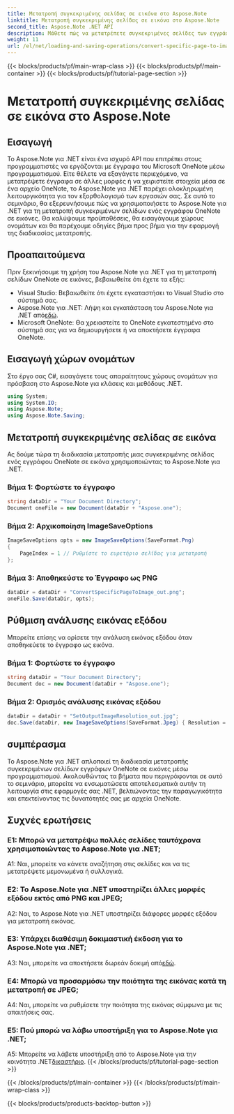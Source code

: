 ```yaml
---
title: Μετατροπή συγκεκριμένης σελίδας σε εικόνα στο Aspose.Note
linktitle: Μετατροπή συγκεκριμένης σελίδας σε εικόνα στο Aspose.Note
second_title: Aspose.Note .NET API
description: Μάθετε πώς να μετατρέπετε συγκεκριμένες σελίδες των εγγράφων του Microsoft OneNote σε εικόνες μέσω προγραμματισμού χρησιμοποιώντας το Aspose.Note για .NET.
weight: 11
url: /el/net/loading-and-saving-operations/convert-specific-page-to-image/
---
```


{{< blocks/products/pf/main-wrap-class >}}
{{< blocks/products/pf/main-container >}}
{{< blocks/products/pf/tutorial-page-section >}}

# Μετατροπή συγκεκριμένης σελίδας σε εικόνα στο Aspose.Note

## Εισαγωγή

Το Aspose.Note για .NET είναι ένα ισχυρό API που επιτρέπει στους προγραμματιστές να εργάζονται με έγγραφα του Microsoft OneNote μέσω προγραμματισμού. Είτε θέλετε να εξαγάγετε περιεχόμενο, να μετατρέψετε έγγραφα σε άλλες μορφές ή να χειριστείτε στοιχεία μέσα σε ένα αρχείο OneNote, το Aspose.Note για .NET παρέχει ολοκληρωμένη λειτουργικότητα για τον εξορθολογισμό των εργασιών σας. Σε αυτό το σεμινάριο, θα εξερευνήσουμε πώς να χρησιμοποιήσετε το Aspose.Note για .NET για τη μετατροπή συγκεκριμένων σελίδων ενός εγγράφου OneNote σε εικόνες. Θα καλύψουμε προϋποθέσεις, θα εισαγάγουμε χώρους ονομάτων και θα παρέχουμε οδηγίες βήμα προς βήμα για την εφαρμογή της διαδικασίας μετατροπής.

## Προαπαιτούμενα

Πριν ξεκινήσουμε τη χρήση του Aspose.Note για .NET για τη μετατροπή σελίδων OneNote σε εικόνες, βεβαιωθείτε ότι έχετε τα εξής:

- Visual Studio: Βεβαιωθείτε ότι έχετε εγκαταστήσει το Visual Studio στο σύστημά σας.
-  Aspose.Note για .NET: Λήψη και εγκατάσταση του Aspose.Note για .NET από[εδώ](https://releases.aspose.com/note/net/).
- Microsoft OneNote: Θα χρειαστείτε το OneNote εγκατεστημένο στο σύστημά σας για να δημιουργήσετε ή να αποκτήσετε έγγραφα OneNote.

## Εισαγωγή χώρων ονομάτων

Στο έργο σας C#, εισαγάγετε τους απαραίτητους χώρους ονομάτων για πρόσβαση στο Aspose.Note για κλάσεις και μεθόδους .NET.

```csharp
using System;
using System.IO;
using Aspose.Note;
using Aspose.Note.Saving;
```

## Μετατροπή συγκεκριμένης σελίδας σε εικόνα

Ας δούμε τώρα τη διαδικασία μετατροπής μιας συγκεκριμένης σελίδας ενός εγγράφου OneNote σε εικόνα χρησιμοποιώντας το Aspose.Note για .NET.

### Βήμα 1: Φορτώστε το έγγραφο

```csharp
string dataDir = "Your Document Directory";
Document oneFile = new Document(dataDir + "Aspose.one");
```

### Βήμα 2: Αρχικοποίηση ImageSaveOptions

```csharp
ImageSaveOptions opts = new ImageSaveOptions(SaveFormat.Png)
{
    PageIndex = 1 // Ρυθμίστε το ευρετήριο σελίδας για μετατροπή
};
```

### Βήμα 3: Αποθηκεύστε το Έγγραφο ως PNG

```csharp
dataDir = dataDir + "ConvertSpecificPageToImage_out.png";
oneFile.Save(dataDir, opts);
```

## Ρύθμιση ανάλυσης εικόνας εξόδου

Μπορείτε επίσης να ορίσετε την ανάλυση εικόνας εξόδου όταν αποθηκεύετε το έγγραφο ως εικόνα.

### Βήμα 1: Φορτώστε το έγγραφο

```csharp
string dataDir = "Your Document Directory";
Document doc = new Document(dataDir + "Aspose.one");
```

### Βήμα 2: Ορισμός ανάλυσης εικόνας εξόδου

```csharp
dataDir = dataDir + "SetOutputImageResolution_out.jpg";
doc.Save(dataDir, new ImageSaveOptions(SaveFormat.Jpeg) { Resolution = 220 });
```

## συμπέρασμα

Το Aspose.Note για .NET απλοποιεί τη διαδικασία μετατροπής συγκεκριμένων σελίδων εγγράφων OneNote σε εικόνες μέσω προγραμματισμού. Ακολουθώντας τα βήματα που περιγράφονται σε αυτό το σεμινάριο, μπορείτε να ενσωματώσετε αποτελεσματικά αυτήν τη λειτουργία στις εφαρμογές σας .NET, βελτιώνοντας την παραγωγικότητα και επεκτείνοντας τις δυνατότητές σας με αρχεία OneNote.

## Συχνές ερωτήσεις

### Ε1: Μπορώ να μετατρέψω πολλές σελίδες ταυτόχρονα χρησιμοποιώντας το Aspose.Note για .NET;

A1: Ναι, μπορείτε να κάνετε αναζήτηση στις σελίδες και να τις μετατρέψετε μεμονωμένα ή συλλογικά.

### Ε2: Το Aspose.Note για .NET υποστηρίζει άλλες μορφές εξόδου εκτός από PNG και JPEG;

A2: Ναι, το Aspose.Note για .NET υποστηρίζει διάφορες μορφές εξόδου για μετατροπή εικόνας.

### Ε3: Υπάρχει διαθέσιμη δοκιμαστική έκδοση για το Aspose.Note για .NET;

 A3: Ναι, μπορείτε να αποκτήσετε δωρεάν δοκιμή από[εδώ](https://releases.aspose.com/).

### Ε4: Μπορώ να προσαρμόσω την ποιότητα της εικόνας κατά τη μετατροπή σε JPEG;

A4: Ναι, μπορείτε να ρυθμίσετε την ποιότητα της εικόνας σύμφωνα με τις απαιτήσεις σας.

### Ε5: Πού μπορώ να λάβω υποστήριξη για το Aspose.Note για .NET;

 A5: Μπορείτε να λάβετε υποστήριξη από το Aspose.Note για την κοινότητα .NET[δικαστήριο](https://forum.aspose.com/c/note/28).
{{< /blocks/products/pf/tutorial-page-section >}}

{{< /blocks/products/pf/main-container >}}
{{< /blocks/products/pf/main-wrap-class >}}

{{< blocks/products/products-backtop-button >}}
